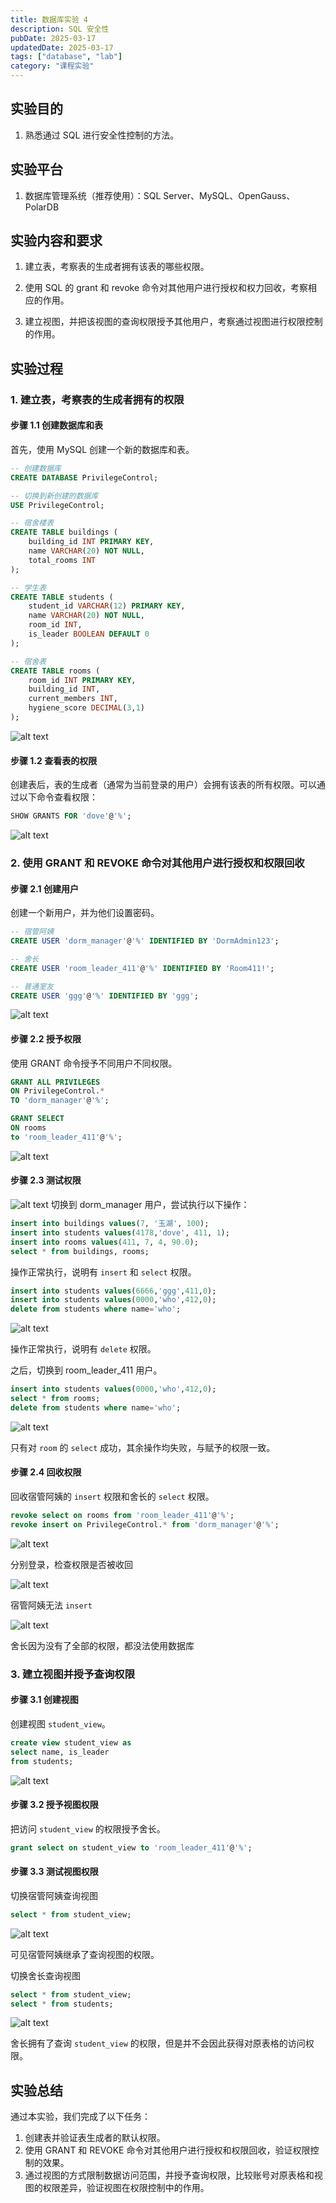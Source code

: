 ```yaml
---
title: 数据库实验 4
description: SQL 安全性
pubDate: 2025-03-17
updatedDate: 2025-03-17
tags: ["database", "lab"]
category: "课程实验"
---
```

## 实验目的

1. 熟悉通过 SQL 进行安全性控制的方法。

## 实验平台

1. 数据库管理系统（推荐使用）：SQL Server、MySQL、OpenGauss、PolarDB

## 实验内容和要求

1. 建立表，考察表的生成者拥有该表的哪些权限。

2. 使用 SQL 的 grant 和 revoke 命令对其他用户进行授权和权力回收，考察相应的作用。

3. 建立视图，并把该视图的查询权限授予其他用户，考察通过视图进行权限控制的作用。

## 实验过程

### 1. 建立表，考察表的生成者拥有的权限

#### 步骤 1.1 创建数据库和表

首先，使用 MySQL 创建一个新的数据库和表。

```sql
-- 创建数据库
CREATE DATABASE PrivilegeControl;

-- 切换到新创建的数据库
USE PrivilegeControl;

-- 宿舍楼表
CREATE TABLE buildings (
    building_id INT PRIMARY KEY,
    name VARCHAR(20) NOT NULL,
    total_rooms INT
);

-- 学生表
CREATE TABLE students (
    student_id VARCHAR(12) PRIMARY KEY,
    name VARCHAR(20) NOT NULL,
    room_id INT,
    is_leader BOOLEAN DEFAULT 0
);

-- 宿舍表
CREATE TABLE rooms (
    room_id INT PRIMARY KEY,
    building_id INT,
    current_members INT,
    hygiene_score DECIMAL(3,1)
);
```

![alt text](mdPaste/database-lab4/image.png)

#### 步骤 1.2 查看表的权限

创建表后，表的生成者（通常为当前登录的用户）会拥有该表的所有权限。可以通过以下命令查看权限：

```sql
SHOW GRANTS FOR 'dove'@'%';
```

![alt text](mdPaste/database-lab4/image-1.png)

### 2. 使用 GRANT 和 REVOKE 命令对其他用户进行授权和权限回收

#### 步骤 2.1 创建用户

创建一个新用户，并为他们设置密码。

```sql
-- 宿管阿姨
CREATE USER 'dorm_manager'@'%' IDENTIFIED BY 'DormAdmin123';

-- 舍长
CREATE USER 'room_leader_411'@'%' IDENTIFIED BY 'Room411!';

-- 普通室友
CREATE USER 'ggg'@'%' IDENTIFIED BY 'ggg';
```

![alt text](mdPaste/database-lab4/image-2.png)

#### 步骤 2.2 授予权限

使用 GRANT 命令授予不同用户不同权限。

```sql
GRANT ALL PRIVILEGES
ON PrivilegeControl.*
TO 'dorm_manager'@'%';

GRANT SELECT
ON rooms
to 'room_leader_411'@'%';
```

![alt text](mdPaste/database-lab4/image-3.png)

#### 步骤 2.3 测试权限

![alt text](mdPaste/database-lab4/image-4.png)
切换到 dorm_manager 用户，尝试执行以下操作：

```sql
insert into buildings values(7, '玉湖', 100);
insert into students values(4178,'dove', 411, 1);
insert into rooms values(411, 7, 4, 90.0);
select * from buildings, rooms;
```

操作正常执行，说明有 `insert` 和 `select` 权限。

```sql
insert into students values(6666,'ggg',411,0);
insert into students values(0000,'who',412,0);
delete from students where name='who';
```

![alt text](mdPaste/database-lab4/image-5.png)

操作正常执行，说明有 `delete` 权限。

之后，切换到 room_leader_411 用户。

```sql
insert into students values(0000,'who',412,0);
select * from rooms;
delete from students where name='who';
```

![alt text](mdPaste/database-lab4/image-6.png)

只有对 `room` 的 `select` 成功，其余操作均失败，与赋予的权限一致。

#### 步骤 2.4 回收权限

回收宿管阿姨的 `insert` 权限和舍长的 `select` 权限。

```sql
revoke select on rooms from 'room_leader_411'@'%';
revoke insert on PrivilegeControl.* from 'dorm_manager'@'%';
```

![alt text](mdPaste/database-lab4/image-7.png)

分别登录，检查权限是否被收回

![alt text](mdPaste/database-lab4/image-8.png)

宿管阿姨无法 `insert`

![alt text](mdPaste/database-lab4/image-9.png)

舍长因为没有了全部的权限，都没法使用数据库

### 3. 建立视图并授予查询权限

#### 步骤 3.1 创建视图

创建视图  `student_view`。

```sql
create view student_view as
select name, is_leader
from students;
```

![alt text](mdPaste/database-lab4/image-10.png)

#### 步骤 3.2 授予视图权限

把访问 `student_view` 的权限授予舍长。

```sql
grant select on student_view to 'room_leader_411'@'%';
```

#### 步骤 3.3 测试视图权限

切换宿管阿姨查询视图

```sql
select * from student_view;
```

![alt text](mdPaste/database-lab4/image-11.png)

可见宿管阿姨继承了查询视图的权限。

切换舍长查询视图

```sql
select * from student_view;
select * from students;
```

![alt text](mdPaste/database-lab4/image-12.png)

舍长拥有了查询 `student_view` 的权限，但是并不会因此获得对原表格的访问权限。

## 实验总结

通过本实验，我们完成了以下任务：

1. 创建表并验证表生成者的默认权限。
2. 使用 GRANT 和 REVOKE 命令对其他用户进行授权和权限回收，验证权限控制的效果。
3. 通过视图的方式限制数据访问范围，并授予查询权限，比较账号对原表格和视图的权限差异，验证视图在权限控制中的作用。
